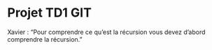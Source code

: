 # Projet TD1 GIT
Xavier : “Pour comprendre 
ce qu’est la 
récursion
vous devez d’abord 
comprendre la récursion.”